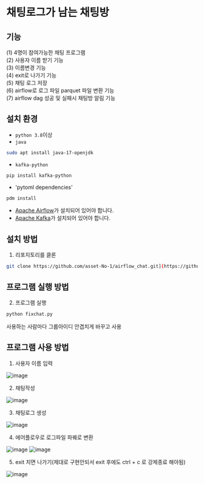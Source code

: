 # 채팅로그가 남는 채팅방 

## 기능 
(1) 4명이 참여가능한 채팅 프로그램\
(2) 사용자 이름 받기 기능 \
(3) 이름변경 기능\
(4) exit로 나가기 기능 \
(5) 채팅 로그 저장\
(6) airflow로 로그 파일 parquet 파일 변환 기능 \
(7) airflow dag 성공 및 실패시 채팅방 알림 기능 


## 설치 환경 
- `python 3.8`이상
- `java`
```bash
sudo apt install java-17-openjdk
```
- `kafka-python`
```bash
pip install kafka-python
```
- 'pytoml dependencies'
```bash
pdm install
```
- [Apache Airflow](https://airflow.apache.org/docs/apache-airflow/stable/start.html)가 설치되어 있어야 합니다.
- [Apache Kafka](https://www.apache.org/dyn/closer.cgi?path=/kafka/3.8.0/kafka_2.13-3.8.0.tgz)가 설치되어 있어야 합니다.


## 설치 방법
1. 리포지토리를 클론
```bash
git clone https://github.com/asset-No-1/airflow_chat.git](https://github.com/1-Stone-3-Birds/SB_Works.git
```

## 프로그램 실행 방법
2. 프로그램 실행
```bash
python fixchat.py
```
사용하는 사람마다 그룹아이디 안겹치게 바꾸고 사용 

## 프로그램 사용 방법 

1. 사용자 이름 입력

![image](https://github.com/user-attachments/assets/9ac8f3ab-2f9d-47c5-ba39-f432406eafd1)

2. 채팅작성

![image](https://github.com/user-attachments/assets/533c29a4-2128-4279-82a4-037c014998d4)

3. 채팅로그 생성

![image](https://github.com/user-attachments/assets/3a9eb166-ac28-4eff-978e-e51febc934b3)

4. 에어플로우로 로그파일 파퀘로 변환

![image](https://github.com/user-attachments/assets/dd20d799-0bea-48dc-bda9-279921f7b10c)
![image](https://github.com/user-attachments/assets/87e05409-13a0-41c3-9dd4-0093bb301c9e)

   
5. exit 치면 나가기(제대로 구현안되서 exit 후에도 ctrl + c 로 강제종료 해야됨)

   
![image](https://github.com/user-attachments/assets/9a5835af-13dc-45f8-968d-d70a51d9859d)











 
